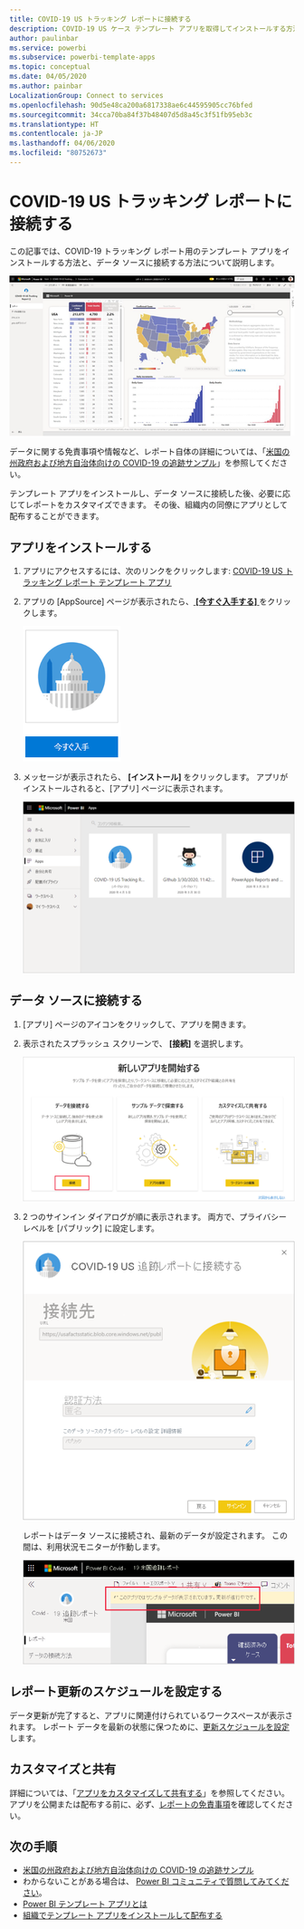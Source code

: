 ```yaml
---
title: COVID-19 US トラッキング レポートに接続する
description: COVID-19 US ケース テンプレート アプリを取得してインストールする方法、およびデータに接続する方法。
author: paulinbar
ms.service: powerbi
ms.subservice: powerbi-template-apps
ms.topic: conceptual
ms.date: 04/05/2020
ms.author: painbar
LocalizationGroup: Connect to services
ms.openlocfilehash: 90d5e48ca200a6817338ae6c44595905cc76bfed
ms.sourcegitcommit: 34cca70ba84f37b48407d5d8a45c3f51fb95eb3c
ms.translationtype: HT
ms.contentlocale: ja-JP
ms.lasthandoff: 04/06/2020
ms.locfileid: "80752673"
---
```

# <a name="connect-to-the-covid-19-us-tracking-report"></a>COVID-19 US トラッキング レポートに接続する
この記事では、COVID-19 トラッキング レポート用のテンプレート アプリをインストールする方法と、データ ソースに接続する方法について説明します。

![COVID-19 US トラッキング レポート](media/service-connect-to-covid-19-tracking/service-covid-19-us-tracking-report-title-screen.png)

データに関する免責事項や情報など、レポート自体の詳細については、「[米国の州政府および地方自治体向けの COVID-19 の追跡サンプル](../create-reports/sample-covid-19-us.md)」を参照してください。

テンプレート アプリをインストールし、データ ソースに接続した後、必要に応じてレポートをカスタマイズできます。 その後、組織内の同僚にアプリとして配布することができます。

## <a name="install-the-app"></a>アプリをインストールする

1. アプリにアクセスするには、次のリンクをクリックします: [COVID-19 US トラッキング レポート テンプレート アプリ](https://appsource.microsoft.com/en-us/product/power-bi/pbi-contentpacks.covid19ms)

1. アプリの [AppSource] ページが表示されたら、[ **[今すぐ入手する]** ](https://appsource.microsoft.com/en-us/product/power-bi/pbi-contentpacks.covid19ms) をクリックします。

    [![AppSource の Covid-19 US トラッキング レポート](media/service-connect-to-covid-19-tracking/service-covid-19-us-tracking-report-appsource-icon.png)](https://appsource.microsoft.com/en-us/product/power-bi/pbi-contentpacks.covid19ms)

1. メッセージが表示されたら、 **[インストール]** をクリックします。 アプリがインストールされると、[アプリ] ページに表示されます。

   ![[アプリ] ページの COVID-19 US トラッキング レポート](media/service-connect-to-covid-19-tracking/service-covid-19-us-tracking-report-apps-page-icon.png)

## <a name="connect-to-data-sources"></a>データ ソースに接続する

1. [アプリ] ページのアイコンをクリックして、アプリを開きます。

1. 表示されたスプラッシュ スクリーンで、 **[接続]** を選択します。

   ![テンプレート アプリのスプラッシュ スクリーン](media/service-connect-to-covid-19-tracking/service-covid-19-us-tracking-report-splash-screen.png)

1. 2 つのサインイン ダイアログが順に表示されます。 両方で、プライバシー レベルを [パブリック] に設定します。

   ![Covid-19 US トラッキング レポートのサインイン ダイアログ](media/service-connect-to-covid-19-tracking/service-covid-19-us-tracking-report-signin-dialog.png)

   レポートはデータ ソースに接続され、最新のデータが設定されます。 この間は、利用状況モニターが作動します。

   ![COVID-19 US トラッキング レポートの進行中の更新](media/service-connect-to-covid-19-tracking/service-covid-19-us-tracking-report-refresh-monitor.png)

## <a name="schedule-report-refresh"></a>レポート更新のスケジュールを設定する

データ更新が完了すると、アプリに関連付けられているワークスペースが表示されます。 レポート データを最新の状態に保つために、[更新スケジュールを設定](../refresh-scheduled-refresh.md)します。

## <a name="customize-and-share"></a>カスタマイズと共有

詳細については、「[アプリをカスタマイズして共有する](../service-template-apps-install-distribute.md#customize-and-share-the-app)」を参照してください。 アプリを公開または配布する前に、必ず、[レポートの免責事項](../create-reports/sample-covid-19-us.md#disclaimers)を確認してください。

## <a name="next-steps"></a>次の手順
* [米国の州政府および地方自治体向けの COVID-19 の追跡サンプル](../create-reports/sample-covid-19-us.md)
* わからないことがある場合は、 [Power BI コミュニティで質問してみてください](https://community.powerbi.com/)。
* [Power BI テンプレート アプリとは](../service-template-apps-overview.md)
* [組織でテンプレート アプリをインストールして配布する](../service-template-apps-install-distribute.md)
